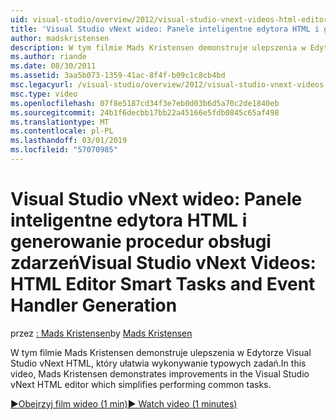 ```yaml
---
uid: visual-studio/overview/2012/visual-studio-vnext-videos-html-editor-smart-tasks-and-event-handler-generation
title: 'Visual Studio vNext wideo: Panele inteligentne edytora HTML i generowanie programów obsługi zdarzeń | Dokumentacja firmy Microsoft'
author: madskristensen
description: W tym filmie Mads Kristensen demonstruje ulepszenia w Edytorze Visual Studio vNext HTML, który ułatwia wykonywanie typowych zadań.
ms.author: riande
ms.date: 08/30/2011
ms.assetid: 3aa5b073-1359-41ac-8f4f-b09c1c8cb4bd
msc.legacyurl: /visual-studio/overview/2012/visual-studio-vnext-videos-html-editor-smart-tasks-and-event-handler-generation
msc.type: video
ms.openlocfilehash: 07f8e5187cd34f3e7eb0d03b6d5a70c2de1840eb
ms.sourcegitcommit: 24b1f6decbb17bb22a45166e5fdb0845c65af498
ms.translationtype: MT
ms.contentlocale: pl-PL
ms.lasthandoff: 03/01/2019
ms.locfileid: "57070985"
---
```

<a name="visual-studio-vnext-videos-html-editor-smart-tasks-and-event-handler-generation"></a><span data-ttu-id="da661-103">Visual Studio vNext wideo: Panele inteligentne edytora HTML i generowanie procedur obsługi zdarzeń</span><span class="sxs-lookup"><span data-stu-id="da661-103">Visual Studio vNext Videos: HTML Editor Smart Tasks and Event Handler Generation</span></span>
====================
<span data-ttu-id="da661-104">przez [: Mads Kristensen](https://github.com/madskristensen)</span><span class="sxs-lookup"><span data-stu-id="da661-104">by [Mads Kristensen](https://github.com/madskristensen)</span></span>

<span data-ttu-id="da661-105">W tym filmie Mads Kristensen demonstruje ulepszenia w Edytorze Visual Studio vNext HTML, który ułatwia wykonywanie typowych zadań.</span><span class="sxs-lookup"><span data-stu-id="da661-105">In this video, Mads Kristensen demonstrates improvements in the Visual Studio vNext HTML editor which simplifies performing common tasks.</span></span>

[<span data-ttu-id="da661-106">&#9654;Obejrzyj film wideo (1 min)</span><span class="sxs-lookup"><span data-stu-id="da661-106">&#9654; Watch video (1 minutes)</span></span>](https://channel9.msdn.com/Blogs/ASP-NET-Site-Videos/visual-studio-vnext-videos-html-editor-smart-tasks-and-event-handler-generation)
